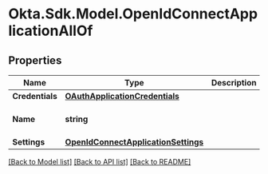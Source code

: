 # Okta.Sdk.Model.OpenIdConnectApplicationAllOf

## Properties

Name | Type | Description | Notes
------------ | ------------- | ------------- | -------------
**Credentials** | [**OAuthApplicationCredentials**](OAuthApplicationCredentials.md) |  | [optional] 
**Name** | **string** |  | [optional] [default to "oidc_client"]
**Settings** | [**OpenIdConnectApplicationSettings**](OpenIdConnectApplicationSettings.md) |  | [optional] 

[[Back to Model list]](../README.md#documentation-for-models) [[Back to API list]](../README.md#documentation-for-api-endpoints) [[Back to README]](../README.md)

